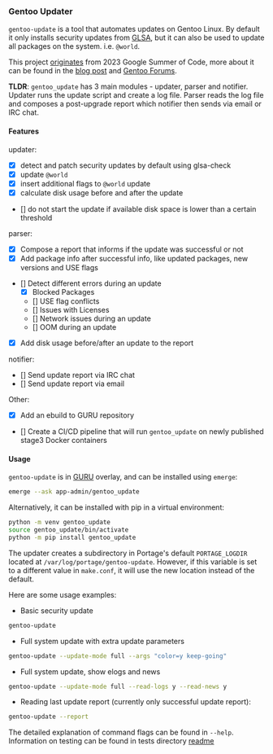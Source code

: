 ### Gentoo Updater

`gentoo-update` is a tool that automates updates on Gentoo Linux. 
By default it only installs security updates from [GLSA](https://security.gentoo.org/glsa/), 
but it can also be used to update all packages on the system. i.e. `@world`.  

This project 
[originates](https://wiki.gentoo.org/wiki/Google_Summer_of_Code/2023/Ideas/Automated_Gentoo_system_updater) 
from 2023 Google Summer of Code, more about it can be found in the 
[blog post](https://labbrat.net/blog/gsoc2023/gentoo_update_intro/) and 
[Gentoo Forums](https://forums.gentoo.org/viewtopic-p-8793827.html#8793827).  

**TLDR**: `gentoo_update` has 3 main modules - updater, parser and notifier. Updater runs the 
update script and create a log file. Parser reads the log file and composes a post-upgrade 
report which notifier then sends via email or IRC chat.


#### Features
updater:
- [x] detect and patch security updates by default using glsa-check
- [x] update `@world`
- [x] insert additional flags to `@world` update 
- [x] calculate disk usage before and after the update
- [] do not start the update if available disk space is lower than a certain threshold

parser:
- [x] Compose a report that informs if the update was successful or not
- [x] Add package info after successful info, like updated packages, new versions and USE flags
- [] Detect different errors during an update
    - [x] Blocked Packages
    - [] USE flag conflicts
    - [] Issues with Licenses
    - [] Network issues during an update
    - [] OOM during an update
- [x] Add disk usage before/after an update to the report

notifier:
- [] Send update report via IRC chat
- [] Send update report via email

Other:
- [x] Add an ebuild to GURU repository
- [] Create a CI/CD pipeline that will run `gentoo_update` on newly published stage3 Docker containers

#### Usage
`gentoo-update` is in [GURU](https://wiki.gentoo.org/wiki/Project:GURU) 
overlay, and can be installed using `emerge`:
```bash
emerge --ask app-admin/gentoo_update
```

Alternatively, it can be installed with pip in a virtual environment:
```bash
python -m venv gentoo_update
source gentoo_update/bin/activate
python -m pip install gentoo_update
```

The updater creates a subdirectory in Portage's default `PORTAGE_LOGDIR` located at `/var/log/portage/gentoo-update`. 
However, if this variable is set to a different value in `make.conf`, it will use the new location instead of the default.  

Here are some usage examples:
* Basic security update
```bash
gentoo-update
```

* Full system update with extra update parameters
```bash
gentoo-update --update-mode full --args "color=y keep-going"
```

* Full system update, show elogs and news
```bash
gentoo-update --update-mode full --read-logs y --read-news y
```

* Reading last update report (currently only successful update report):
```bash
gentoo-update --report
```

The detailed explanation of command flags can be found in `--help`.  
Information on testing can be found in tests directory 
[readme](tests/README.md)

